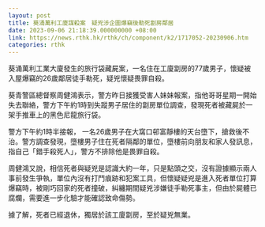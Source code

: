 ```yaml
---
layout: post
title: 葵涌萬利工廈謀殺案　疑兇涉企圖爆竊後勒死劏房鄰居
date: 2023-09-06 21:18:39.000000000 +08:00
link: https://news.rthk.hk/rthk/ch/component/k2/1717052-20230906.htm
categories: rthk
---
```


葵涌萬利工業大廈發生的旅行袋藏屍案，一名住在工廈劏房的77歲男子，懷疑被入屋爆竊的26歲鄰居徒手勒死，疑兇懷疑畏罪自殺。

葵青警區總督察周健鴻表示，警方昨日接獲受害人妹妹報案，指他哥哥星期一開始失去聯絡，警方下午約1時到失蹤男子居住的劏房單位調查，發現死者被藏屍於一架手推車上的黑色尼龍旅行袋。

警方下午約1時半接報， 一名26歲男子在大窩口邨富靜樓的天台墮下，搶救後不治。警方調查發現，墮樓男子住在死者隔鄰的單位，墮樓前向朋友和家人發訊息，指自己「錯手殺死人」，警方不排除他是畏罪自殺。

周健鴻又說，相信死者與疑兇是認識大約一年，只是點頭之交，沒有證據顯示兩人事前發生爭執，單位內沒有打鬥痕跡和犯案工具，但懷疑疑兇是進入死者單位打算爆竊時，被剛巧回家的死者撞破，糾纏期間疑兇涉嫌徒手勒死事主，但由於屍體已腐爛，需要進一步化驗才能確認致命傷勢。

據了解，死者已經退休，獨居於該工廈劏房，至於疑兇無業。
